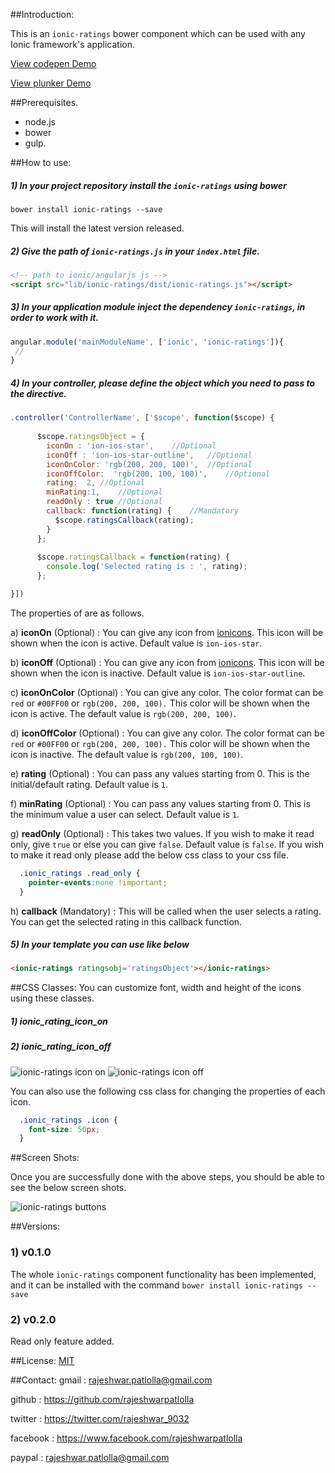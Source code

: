 ##Introduction:

This is an `ionic-ratings` bower component which can be used with any Ionic framework's application.

[View codepen Demo](http://codepen.io/rajeshwarpatlolla/pen/vOQJej "codepen demo") 

[View plunker Demo](http://plnkr.co/edit/YjpF7hqeMK0HGjeklc6z?p=preview "plunker demo") 


##Prerequisites.

* node.js
* bower
* gulp.

##How to use:

##### 1) In your project repository install the `ionic-ratings` using bower

    bower install ionic-ratings --save

This will install the latest version released.
    
##### 2) Give the path of  `ionic-ratings.js` in your `index.html` file.

````html 
<!-- path to ionic/angularjs js -->
<script src="lib/ionic-ratings/dist/ionic-ratings.js"></script>
````

##### 3) In your application module inject the dependency `ionic-ratings`, in order to work with it.

````javascript
angular.module('mainModuleName', ['ionic', 'ionic-ratings']){
 //
}
````

##### 4) In your controller, please define the object which you need to pass to the directive.

````javascript
.controller('ControllerName', ['$scope', function($scope) {
   
      $scope.ratingsObject = {
        iconOn : 'ion-ios-star',    //Optional
        iconOff : 'ion-ios-star-outline',   //Optional
        iconOnColor: 'rgb(200, 200, 100)',  //Optional
        iconOffColor:  'rgb(200, 100, 100)',    //Optional
        rating:  2, //Optional
        minRating:1,    //Optional
        readOnly : true //Optional
        callback: function(rating) {    //Mandatory
          $scope.ratingsCallback(rating);
        }
      };
  
      $scope.ratingsCallback = function(rating) {
        console.log('Selected rating is : ', rating);
      };

}])
````

The properties of are as follows.

a) **iconOn** (Optional) : You can give any icon from [ionicons](http://ionicons.com/). This icon will be shown when the icon is active. Default value is `ion-ios-star`.

b) **iconOff** (Optional) : You can give any icon from [ionicons](http://ionicons.com/). This icon will be shown when the icon is inactive. Default value is `ion-ios-star-outline`.

c) **iconOnColor** (Optional) : You can give any color. The color format can be `red` or `#00FF00` or `rgb(200, 200, 100).` This color will be shown when the icon is active. The default value is `rgb(200, 200, 100)`.

d) **iconOffColor** (Optional) : You can give any color. The color format can be `red` or `#00FF00` or `rgb(200, 200, 100).` This color will be shown when the icon is inactive. The default value is `rgb(200, 100, 100)`.

e) **rating** (Optional) : You can pass any values starting from 0. This is the initial/default rating. Default value is `1`.

f) **minRating** (Optional) : You can pass any values starting from 0. This is the minimum value a user can select. Default value is `1`.

g) **readOnly** (Optional) : This takes two values. If you wish to make it read only, give `true` or else you can give `false`. Default value is `false`.
If you wish to make it read only please add the below css class to your css file.

````css
  .ionic_ratings .read_only {
    pointer-events:none !important;
  }
````

h) **callback** (Mandatory) : This will be called when the user selects a rating. You can get the selected rating in this callback function.


##### 5) In your template you can use like below

````html
<ionic-ratings ratingsobj='ratingsObject'></ionic-ratings>
````

##CSS Classes:
You can customize font, width and height of the icons using these classes.
##### 1) ionic_rating_icon_on
##### 2) ionic_rating_icon_off

![ionic-ratings icon on](https://lh3.googleusercontent.com/0eaBAyA98Xmz0DypNRFdQs7k_pz_HCJQT87XPoh8h1U=w397-h137-no "ionic-ratings-icon-on")
![ionic-ratings icon off](https://lh3.googleusercontent.com/adoA1shQtGymzw72jKmN3p0Hv6P6jrYkbF7m7edhp_E=w402-h143-no "ionic-ratings-icon-off")

You can also use the following css class for changing the properties of each icon.

````css    
  .ionic_ratings .icon {
    font-size: 50px;
  }
````

##Screen Shots:

Once you are successfully done with the above steps, you should be able to see the below screen shots.
 
![ionic-ratings buttons](https://lh3.googleusercontent.com/iUEJXbDYAAQK6xXmEA6FIRvRsKWLrFsrVjMGolsRn8E=w392-h130-no "ionic-ratings")

##Versions:

### 1) v0.1.0
The whole `ionic-ratings` component functionality has been implemented, and it can be installed with the command `bower install ionic-ratings --save`

### 2) v0.2.0
Read only feature added.


##License:
[MIT](https://github.com/rajeshwarpatlolla/ionic-ratings/blob/master/LICENSE.md "MIT")

##Contact:
gmail : rajeshwar.patlolla@gmail.com

github : https://github.com/rajeshwarpatlolla

twitter : https://twitter.com/rajeshwar_9032

facebook : https://www.facebook.com/rajeshwarpatlolla

paypal : rajeshwar.patlolla@gmail.com
